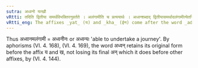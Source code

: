 ```yaml
---
sutra: अध्वनो यत्खौ
vRtti: तदिति द्वितीया समर्थविभक्तिरनुवर्तते । अलंगामीति च प्रत्ययार्थः । अध्वन्शब्दाद् द्वितीयासमर्थादलंगामीत्येतस्मिन्नर्थे यत्खौप्रत्ययौ भवतः ॥
vRtti_eng: The affixes _yat_ (य) and _kha_ (ईन) come after the word _adhvan_, in the above sense of \"who is fit or able to follow\".
---
```

Thus अध्वानमलंगामी = अध्वनीनः or अध्वन्यः 'able to undertake a journey'. By aphorisms (VI. 4. 168), (VI. 4. 169), the word अध्वन् retains its original form before the affix य and ख, not losing its final अन् which it does before other affixes, by (VI. 4. 144).
